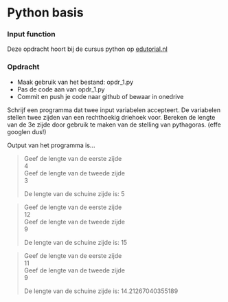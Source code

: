  # Python basis

### Input function
Deze opdracht hoort bij de cursus python op [edutorial.nl](https://www.edutorial.nl/course/python)

### Opdracht

* Maak gebruik van het bestand: opdr_1.py
* Pas de code aan van opdr_1.py
* Commit en push je code naar github of bewaar in onedrive

Schrijf een programma dat twee input variabelen accepteert. De variabelen stellen twee zijden van een rechthoekig driehoek voor. Bereken de lengte van de 3e zijde door gebruik te maken van de stelling van pythagoras. (effe googlen dus!)

Output van het programma is...

> Geef de lengte van de eerste zijde    
> 4  
> Geef de lengte van de tweede zijde  
> 3  
> 
> De lengte van de schuine zijde is: 5

> Geef de lengte van de eerste zijde  
> 12  
> Geef de lengte van de tweede zijde  
> 9  
> 
> De lengte van de schuine zijde is: 15

> Geef de lengte van de eerste zijde  
> 11  
> Geef de lengte van de tweede zijde  
> 9  
> 
> De lengte van de schuine zijde is: 14.21267040355189